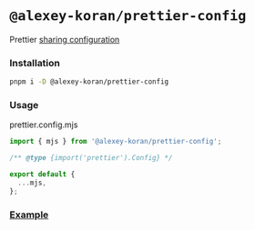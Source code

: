 # `@alexey-koran/prettier-config`

Prettier [sharing configuration](https://prettier.io/docs/en/configuration.html#sharing-configurations)

### Installation

```bash
pnpm i -D @alexey-koran/prettier-config
```

### Usage

prettier.config.mjs

```js
import { mjs } from '@alexey-koran/prettier-config';

/** @type {import('prettier').Config} */

export default {
  ...mjs,
};
```

### [Example](https://github.com/alexey-koran/react-template/blob/main/prettier.config.mjs)
